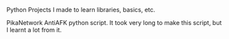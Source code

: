 Python Projects I made to learn libraries, basics, etc.

PikaNetwork AntiAFK python script. It took very long to make this script, but I learnt a lot from it. 
